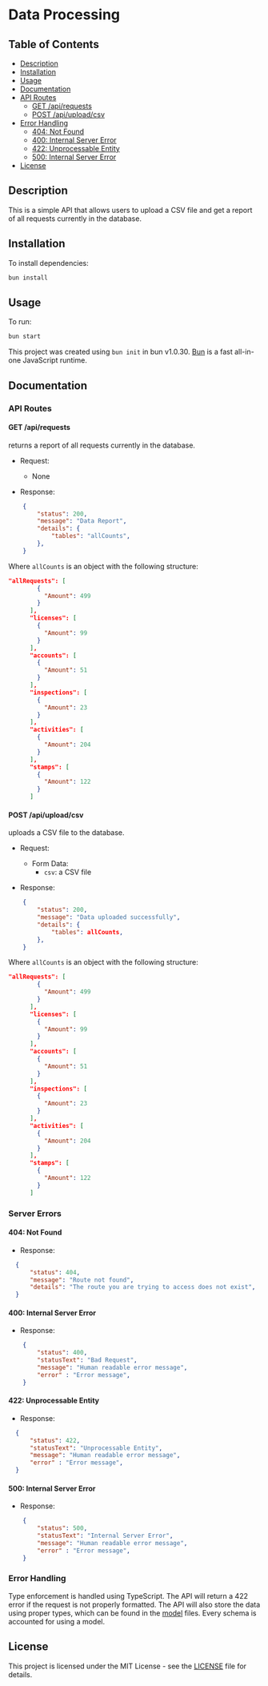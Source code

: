 # Data Processing

## Table of Contents

- [Description](#description)
- [Installation](#installation)
- [Usage](#usage)
- [Documentation](#documentation)
- [API Routes](#api-routes)
  - [GET /api/requests](#get-apirequests)
  - [POST /api/upload/csv](#post-apiuploadcsv)
- [Error Handling](#error-handling)
  - [404: Not Found](#404-not-found)
  - [400: Internal Server Error](#400-internal-server-error)
  - [422: Unprocessable Entity](#422-unprocessable-entity)
  - [500: Internal Server Error](#500-internal-server-error)
- [License](#license)

## Description

This is a simple API that allows users to upload a CSV file and get a report of all requests currently in the database.

## Installation

To install dependencies:

```bash
bun install
```

## Usage

To run:

```bash
bun start
```

This project was created using `bun init` in bun v1.0.30. [Bun](https://bun.sh) is a fast all-in-one JavaScript runtime.

## Documentation

### API Routes

#### GET /api/requests

returns a report of all requests currently in the database.

- Request:
  - None

- Response:

```JSON
    {
        "status": 200,
        "message": "Data Report",
        "details": {
            "tables": "allCounts",
        },
    }
```

Where `allCounts` is an object with the following structure:

```JSON
"allRequests": [
        {
          "Amount": 499
        }
      ],
      "licenses": [
        {
          "Amount": 99
        }
      ],
      "accounts": [
        {
          "Amount": 51
        }
      ],
      "inspections": [
        {
          "Amount": 23
        }
      ],
      "activities": [
        {
          "Amount": 204
        }
      ],
      "stamps": [
        {
          "Amount": 122
        }
      ]
```

#### POST /api/upload/csv

uploads a CSV file to the database.

- Request:
  - Form Data:
    - `csv`: a CSV file

- Response:

```JSON
    {
        "status": 200,
        "message": "Data uploaded successfully",
        "details": {
            "tables": allCounts,
        },
    }
```

Where `allCounts` is an object with the following structure:

```JSON
"allRequests": [
        {
          "Amount": 499
        }
      ],
      "licenses": [
        {
          "Amount": 99
        }
      ],
      "accounts": [
        {
          "Amount": 51
        }
      ],
      "inspections": [
        {
          "Amount": 23
        }
      ],
      "activities": [
        {
          "Amount": 204
        }
      ],
      "stamps": [
        {
          "Amount": 122
        }
      ]
```

### Server Errors

#### 404: Not Found

- Response:

```JSON
  {
      "status": 404,
      "message": "Route not found",
      "details": "The route you are trying to access does not exist",
  }
```

#### 400: Internal Server Error

- Response:

```JSON
    {
        "status": 400,
        "statusText": "Bad Request",
        "message": "Human readable error message",
        "error" : "Error message",
    }
```

#### 422: Unprocessable Entity

- Response:

```JSON
  {
      "status": 422,
      "statusText": "Unprocessable Entity",
      "message": "Human readable error message",
      "error" : "Error message",
  }
```

#### 500: Internal Server Error

- Response:

```JSON
    {
        "status": 500,
        "statusText": "Internal Server Error",
        "message": "Human readable error message",
        "error" : "Error message",
    }
```

### Error Handling

Type enforcement is handled using TypeScript. The API will return a 422 error if the request is not properly formatted. The API will also store the data using proper types, which can be found in the [model](./models/) files. Every schema is accounted for using a model.

## License

This project is licensed under the MIT License - see the [LICENSE](LICENSE) file for details.
